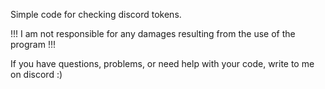 Simple code for checking discord tokens. 

!!! I am not responsible for any damages resulting from the use of the program !!!

If you have questions, problems, or need help with your code, write to me on discord :)
